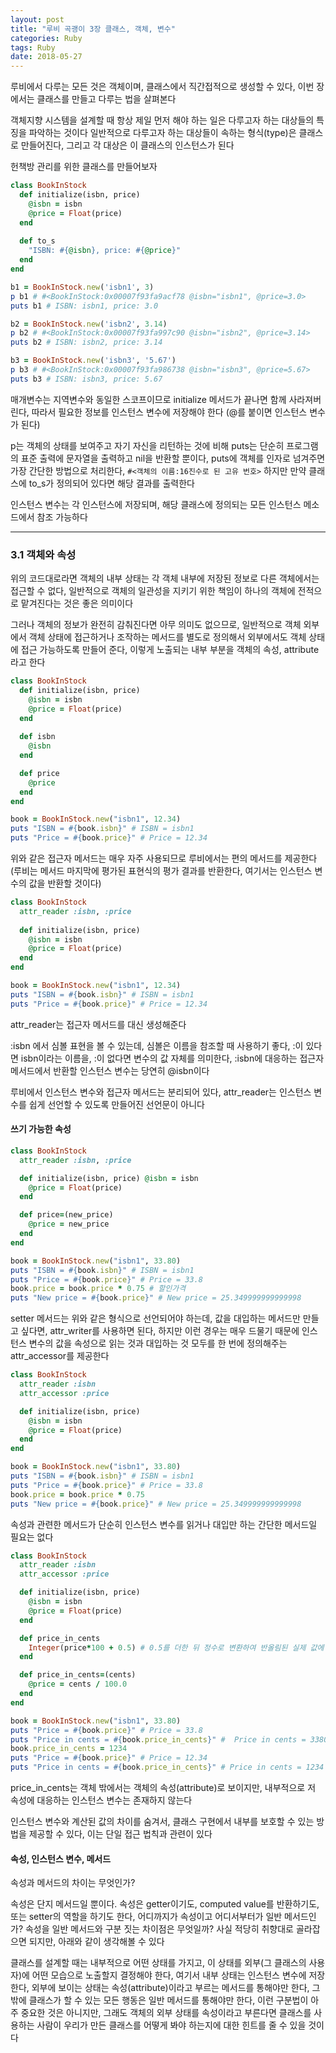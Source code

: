 ```yaml
---
layout: post
title: "루비 곡괭이 3장 클래스, 객체, 변수"
categories: Ruby
tags: Ruby
date: 2018-05-27
---
```



루비에서 다루는 모든 것은 객체이며, 클래스에서 직간접적으로 생성할 수 있다, 이번 장에서는 클래스를 만들고 다루는 법을 살펴본다



객체지향 시스템을 설계할 때 항상 제일 먼저 해야 하는 일은 다루고자 하는 대상들의 특징을 파악하는 것이다
일반적으로 다루고자 하는 대상들이 속하는 형식(type)은 클래스로 만들어진다, 그리고 각 대상은 이 클래스의 인스턴스가 된다



헌책방 관리를 위한 클래스를 만들어보자

```ruby
class BookInStock
  def initialize(isbn, price)
    @isbn = isbn
    @price = Float(price)
  end
    
  def to_s
    "ISBN: #{@isbn}, price: #{@price}"
  end
end

b1 = BookInStock.new('isbn1', 3)
p b1 # #<BookInStock:0x00007f93fa9acf78 @isbn="isbn1", @price=3.0>
puts b1 # ISBN: isbn1, price: 3.0

b2 = BookInStock.new('isbn2', 3.14)
p b2 # #<BookInStock:0x00007f93fa997c90 @isbn="isbn2", @price=3.14>
puts b2 # ISBN: isbn2, price: 3.14

b3 = BookInStock.new('isbn3', '5.67')
p b3 # #<BookInStock:0x00007f93fa986738 @isbn="isbn3", @price=5.67>
puts b3 # ISBN: isbn3, price: 5.67
```

매개변수는 지역변수와 동일한 스코프이므로 initialize 메서드가 끝나면 함께 사라져버린다, 따라서 필요한 정보를 인스턴스 변수에 저장해야 한다 (@를 붙이면 인스턴스 변수가 된다)



p는 객체의 상태를 보여주고 자기 자신을 리턴하는 것에 비해 puts는 단순히 프로그램의 표준 출력에 문자열을 출력하고 nil을 반환할 뿐이다, puts에 객체를 인자로 넘겨주면 가장 간단한 방법으로 처리한다, `#<객체의 이름:16진수로 된 고유 번호>` 하지만 만약 클래스에 to_s가 정의되어 있다면 해당 결과를 출력한다



인스턴스 변수는 각 인스턴스에 저장되며, 해당 클래스에 정의되는 모든 인스턴스 메소드에서 참조 가능하다

---

### 3.1 객체와 속성

위의 코드대로라면 객체의 내부 상태는 각 객체 내부에 저장된 정보로 다른 객체에서는 접근할 수 없다, 일반적으로 객체의 일관성을 지키기 위한 책임이 하나의 객체에 전적으로 맡겨진다는 것은 좋은 의미이다



그러나 객체의 정보가 완전히 감춰진다면 아무 의미도 없으므로, 일반적으로 객체 외부에서 객체 상태에 접근하거나 조작하는 메서드를 별도로 정의해서 외부에서도 객체 상태에 접근 가능하도록 만들어 준다, 이렇게 노출되는 내부 부분을 객체의 속성, attribute라고 한다



```ruby
class BookInStock
  def initialize(isbn, price)
    @isbn = isbn
    @price = Float(price)
  end
    
  def isbn
    @isbn
  end

  def price
    @price
  end
end

book = BookInStock.new("isbn1", 12.34)
puts "ISBN = #{book.isbn}" # ISBN = isbn1
puts "Price = #{book.price}" # Price = 12.34
```

위와 같은 접근자 메서드는 매우 자주 사용되므로 루비에서는 편의 메서드를 제공한다 (루비는 메서드 마지막에 평가된 표현식의 평가 결과를 반환한다, 여기서는 인스턴스 변수의 값을 반환할 것이다)



```ruby
class BookInStock
  attr_reader :isbn, :price
  
  def initialize(isbn, price)
    @isbn = isbn
    @price = Float(price)
  end
end

book = BookInStock.new("isbn1", 12.34)
puts "ISBN = #{book.isbn}" # ISBN = isbn1
puts "Price = #{book.price}" # Price = 12.34
```

attr_reader는 접근자 메서드를 대신 생성해준다



:isbn 에서 심볼 표현을 볼 수 있는데, 심볼은 이름을 참조할 때 사용하기 좋다, :이 있다면 isbn이라는 이름을, :이 없다면 변수의 값 자체를 의미한다, :isbn에 대응하는 접근자 메서드에서 반환할 인스턴스 변수는 당연히 @isbn이다



루비에서 인스턴스 변수와 접근자 메서드는 분리되어 있다, attr_reader는 인스턴스 변수를 쉽게 선언할 수 있도록 만들어진 선언문이 아니다



#### 쓰기 가능한 속성

```ruby
class BookInStock
  attr_reader :isbn, :price

  def initialize(isbn, price) @isbn = isbn
    @price = Float(price)
  end

  def price=(new_price)
    @price = new_price
  end
end

book = BookInStock.new("isbn1", 33.80)
puts "ISBN = #{book.isbn}" # ISBN = isbn1
puts "Price = #{book.price}" # Price = 33.8
book.price = book.price * 0.75 # 할인가격
puts "New price = #{book.price}" # New price = 25.349999999999998
```

setter 메서드는 위와 같은 형식으로 선언되어야 하는데, 값을 대입하는 메서드만 만들고 싶다면, attr_writer를 사용하면 된다, 하지만 이런 경우는 매우 드물기 때문에 인스턴스 변수의 값을 속성으로 읽는 것과 대입하는 것 모두를 한 번에 정의해주는 attr_accessor를 제공한다



```ruby
class BookInStock
  attr_reader :isbn
  attr_accessor :price

  def initialize(isbn, price)
    @isbn = isbn
    @price = Float(price)
  end
end

book = BookInStock.new("isbn1", 33.80)
puts "ISBN = #{book.isbn}" # ISBN = isbn1
puts "Price = #{book.price}" # Price = 33.8
book.price = book.price * 0.75
puts "New price = #{book.price}" # New price = 25.349999999999998
```



속성과 관련한 메서드가 단순히 인스턴스 변수를 읽거나 대입만 하는 간단한 메서드일 필요는 없다



```ruby
class BookInStock
  attr_reader :isbn
  attr_accessor :price

  def initialize(isbn, price)
    @isbn = isbn
    @price = Float(price)
  end

  def price_in_cents
    Integer(price*100 + 0.5) # 0.5를 더한 뒤 정수로 변환하여 반올림된 실제 값에 가까운 정수를 얻기 위함
  end

  def price_in_cents=(cents)
    @price = cents / 100.0
  end
end

book = BookInStock.new("isbn1", 33.80)
puts "Price = #{book.price}" # Price = 33.8
puts "Price in cents = #{book.price_in_cents}" #  Price in cents = 3380
book.price_in_cents = 1234
puts "Price = #{book.price}" # Price = 12.34
puts "Price in cents = #{book.price_in_cents}" # Price in cents = 1234
```

price_in_cents는 객체 밖에서는 객체의 속성(attribute)로 보이지만, 내부적으로 저 속성에 대응하는 인스턴스 변수는 존재하지 않는다



인스턴스 변수와 계산된 값의 차이를 숨겨서, 클래스 구현에서 내부를 보호할 수 있는 방법을 제공할 수 있다, 이는 단일 접근 법칙과 관련이 있다



#### 속성, 인스턴스 변수, 메서드

속성과 메서드의 차이는 무엇인가?



속성은 단지 메서드일 뿐이다. 속성은 getter이기도, computed value를 반환하기도, 또는 setter의 역할을 하기도 한다, 어디까지가 속성이고 어디서부터가 일반 메서드인가? 속성을 일반 메서드와 구분 짓는 차이점은 무엇일까? 사실 적당히 취향대로 골라잡으면 되지만, 아래와 같이 생각해볼 수 있다



클래스를 설계할 때는 내부적으로 어떤 상태를 가지고, 이 상태를 외부(그 클래스의 사용자)에 어떤 모습으로 노출할지 결정해야 한다, 여기서 내부 상태는 인스턴스 변수에 저장한다, 외부에 보이는 상태는 속성(attribute)이라고 부르는 메서드를 통해야만 한다, 그 밖에 클래스가 할 수 있는 모든 행동은 일반 메서드를 통해야만 한다, 이런 구분법이 아주 중요한 것은 아니지만, 그래도 객체의 외부 상태를 속성이라고 부른다면 클래스를 사용하는 사람이 우리가 만든 클래스를 어떻게 봐야 하는지에 대한 힌트를 줄 수 있을 것이다